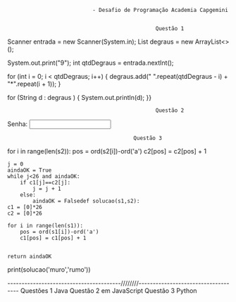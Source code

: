 
                               - Desafio de Programação Academia Capgemini
                               
  
                                                   Questão 1
                                                   
                                                   
  Scanner entrada = new Scanner(System.in);
List<String> degraus = new ArrayList<>();

 
System.out.print("9");
int qtdDegraus = entrada.nextInt();

 
for (int i = 0; i < qtdDegraus; i++) {
degraus.add(" ".repeat(qtdDegraus - i) + "*".repeat(i + 1));
}

 
for (String d : degraus ) {
System.out.println(d);
}}


                                                   Questão 2

<label>Senha:</label>
<input type="password" id="password" minlength="6" maxlength="10" onKeyUp="verificaForcaSenha();" />
<span id="password-status"></span>


<script
  src="https://code.jquery.com/jquery-3.5.1.min.js"
  integrity="sha256-9/aliU8dGd2tb6OSsuzixeV4y/faTqgFtohetphbbj0="
  crossorigin="anonymous">
</script>


<script>
function verificaForcaSenha() 
{
	var numeros = /([0-9])/;
	var alfabeto = /([a-z,A-Z])/;
	var chEspeciais = /([~,!,@,#,$,%,^,&,*,-,_,+,=,?,>,<])/;

	if($('#password').val().length<6) 
	{
		$('#password-status').html("<span style='color:red'>Fraco, insira no mínimo 6 caracteres</span>");
	} else {  	
		if($('#password').val().match(numeros) && $('#password').val().match(alfabeto) && $('#password').val().match(chEspeciais))
		{            
			$('#password-status').html("<span style='color:green'><b>Forte</b></span>");
		} else {
			$('#password-status').html("<span style='color:orange'>Médio, insira um caracter especial</span>");
		}
	}
}
</script>


                                            Questão 3
                                            
                                      
for i in range(len(s2)):
        pos = ord(s2[i])-ord('a')
        c2[pos] = c2[pos] + 1

    j = 0
    aindaOK = True
    while j<26 and aindaOK:
        if c1[j]==c2[j]:
            j = j + 1
        else:
            aindaOK = Falsedef solucao(s1,s2):
    c1 = [0]*26
    c2 = [0]*26

    for i in range(len(s1)):
        pos = ord(s1[i])-ord('a')
        c1[pos] = c1[pos] + 1


    return aindaOK

print(solucao('muro','rumo'))

----------------------------------------////////------------------------------------
Questões 1 Java
Questão 2 em JavaScript
Questão 3 Python
